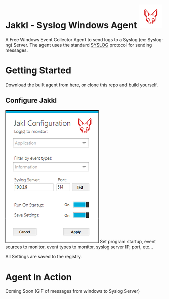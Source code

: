 ﻿# Jakkl - Syslog Windows Agent ![Jakkl](https://github.com/Azayzel/syslog-windows-agent/blob/master/jakkl_sm.png "Jakkl")

A Free Windows Event Collector Agent to send logs to a Syslog (ex: Syslog-ng) Server. The agent uses the standard [SYSLOG](https://tools.ietf.org/html/rfc5424) protocol for sending messages.

# Getting Started 

Download the built agent from [here](https://github.com/Azayzel/syslog-windows-agent/blob/master/Build/Jakkl.zip), or clone this repo and build yourself.

## Configure Jakkl

![Jakkl - Syslog Windows Agent Running](https://github.com/Azayzel/syslog-windows-agent/blob/master/jakkl_syslog_windows.png "Jakkl Configuration")
Set program startup, event sources to monitor, event types to monitor, syslog server IP, port, etc...

All Settings are saved to the registry.

# Agent In Action
Coming Soon (GIF of messages from windows to Syslog Server)